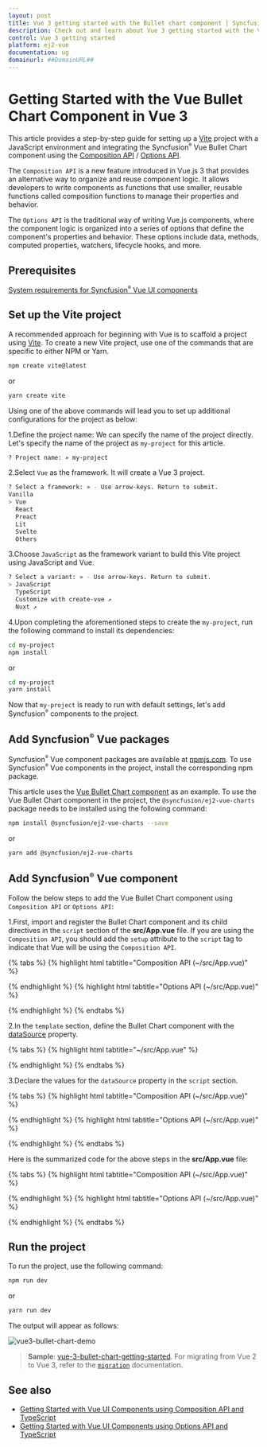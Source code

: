 ```yaml
---
layout: post
title: Vue 3 getting started with the Bullet chart component | Syncfusion
description: Check out and learn about Vue 3 getting started with the Vue Bullet chart component of Syncfusion Essential JS 2 and more details.
control: Vue 3 getting started
platform: ej2-vue
documentation: ug
domainurl: ##DomainURL##
---
```


# Getting Started with the Vue Bullet Chart Component in Vue 3

This article provides a step-by-step guide for setting up a [Vite](https://vitejs.dev/) project with a JavaScript environment and integrating the Syncfusion<sup style="font-size:70%">&reg;</sup> Vue Bullet Chart component using the [Composition API](https://vuejs.org/guide/introduction.html#composition-api) / [Options API](https://vuejs.org/guide/introduction.html#options-api).

The `Composition API` is a new feature introduced in Vue.js 3 that provides an alternative way to organize and reuse component logic. It allows developers to write components as functions that use smaller, reusable functions called composition functions to manage their properties and behavior.

The `Options API` is the traditional way of writing Vue.js components, where the component logic is organized into a series of options that define the component's properties and behavior. These options include data, methods, computed properties, watchers, lifecycle hooks, and more.

## Prerequisites

[System requirements for Syncfusion<sup style="font-size:70%">&reg;</sup> Vue UI components](https://ej2.syncfusion.com/vue/documentation/system-requirements/)

## Set up the Vite project

A recommended approach for beginning with Vue is to scaffold a project using [Vite](https://vitejs.dev/). To create a new Vite project, use one of the commands that are specific to either NPM or Yarn.

```bash
npm create vite@latest
```

or

```bash
yarn create vite
```

Using one of the above commands will lead you to set up additional configurations for the project as below:

1.Define the project name: We can specify the name of the project directly. Let's specify the name of the project as `my-project` for this article.

```bash
? Project name: » my-project
```

2.Select `Vue` as the framework. It will create a Vue 3 project.

```bash
? Select a framework: » - Use arrow-keys. Return to submit.
Vanilla
> Vue
  React
  Preact
  Lit
  Svelte
  Others
```

3.Choose `JavaScript` as the framework variant to build this Vite project using JavaScript and Vue.

```bash
? Select a variant: » - Use arrow-keys. Return to submit.
> JavaScript
  TypeScript
  Customize with create-vue ↗
  Nuxt ↗
```

4.Upon completing the aforementioned steps to create the `my-project`, run the following command to install its dependencies:

```bash
cd my-project
npm install
```

or

```bash
cd my-project
yarn install
```

Now that `my-project` is ready to run with default settings, let's add Syncfusion<sup style="font-size:70%">&reg;</sup> components to the project.

## Add Syncfusion<sup style="font-size:70%">&reg;</sup> Vue packages

Syncfusion<sup style="font-size:70%">&reg;</sup> Vue component packages are available at [npmjs.com](https://www.npmjs.com/search?q=ej2-vue). To use Syncfusion<sup style="font-size:70%">&reg;</sup> Vue components in the project, install the corresponding npm package.

This article uses the [Vue Bullet Chart component](https://www.syncfusion.com/vue-components/vue-bullet-chart) as an example. To use the Vue Bullet Chart component in the project, the `@syncfusion/ej2-vue-charts` package needs to be installed using the following command:

```bash
npm install @syncfusion/ej2-vue-charts --save
```

or

```bash
yarn add @syncfusion/ej2-vue-charts
```

## Add Syncfusion<sup style="font-size:70%">&reg;</sup> Vue component

Follow the below steps to add the Vue Bullet Chart component using `Composition API` or `Options API`:

1.First, import and register the Bullet Chart component and its child directives in the `script` section of the **src/App.vue** file. If you are using the `Composition API`, you should add the `setup` attribute to the `script` tag to indicate that Vue will be using the `Composition API`.

{% tabs %}
{% highlight html tabtitle="Composition API (~/src/App.vue)" %}

<script setup>
import { BulletChartComponent as EjsBulletchart, BulletTooltip, BulletRangeCollectionDirective as EBulletRangeCollection, BulletRangeDirective as EBulletRange } from "@syncfusion/ej2-vue-charts";
</script>

{% endhighlight %}
{% highlight html tabtitle="Options API (~/src/App.vue)" %}

<script>
import { BulletChartComponent, BulletTooltip, BulletRangeCollectionDirective, BulletRangeDirective } from "@syncfusion/ej2-vue-charts";
//Component registration
export default {
  name: "App",
  components: {
    "ejs-bulletchart": BulletChartComponent,
    "e-bullet-range-collection": BulletRangeCollectionDirective,
    "e-bullet-range": BulletRangeDirective
  }
}
</script>

{% endhighlight %}
{% endtabs %}

2.In the `template` section, define the Bullet Chart component with the [dataSource](https://helpej2.syncfusion.com/vue/documentation/api/bullet-chart#datasource) property.

{% tabs %}
{% highlight html tabtitle="~/src/App.vue" %}

<template>
    <ejs-bulletchart :dataSource="data" :valueField="valueField" :tooltip="tooltip" :targetField="targetField" :height="height"
        :title="title" :minimum="minimum" :maximum="maximum" :interval="interval">
        <e-bullet-range-collection>
          <e-bullet-range end="100" color="red"></e-bullet-range>
          <e-bullet-range end="200" color="blue"></e-bullet-range>
          <e-bullet-range end="300" color="green"></e-bullet-range>
        </e-bullet-range-collection>
    </ejs-bulletchart>
</template>

{% endhighlight %}
{% endtabs %}

3.Declare the values for the `dataSource` property in the `script` section.

{% tabs %}
{% highlight html tabtitle="Composition API (~/src/App.vue)" %}

<script setup>
const data = [
    { value: 100, target: 80 },
    { value: 200, target: 180 },
    { value: 300, target: 280 },
    { value: 400, target: 180 },
    { value: 500, target: 230 }
];
const minimum = 0;
const maximum = 300;
const interval = 50;
const tooltip = { enable: true };
const title = 'Revenue';
const height = '300px';
const targetField = 'target';
const valueField = 'value';
</script>

{% endhighlight %}
{% highlight html tabtitle="Options API (~/src/App.vue)" %}

<script>
data() {
    return {
        data: [
            { value: 100, target: 80 },
            { value: 200, target: 180 },
            { value: 300, target: 280 },
            { value: 400, target: 180 },
            { value: 500, target: 230 }
        ],
        minimum: 0,
        maximum: 300,
        interval: 50,
        tooltip: { enable: true },
        title: 'Revenue',
        height: '300px',
        targetField: 'target',
        valueField: 'value'
    };
}
</script>

{% endhighlight %}
{% endtabs %}

Here is the summarized code for the above steps in the **src/App.vue** file:

{% tabs %}
{% highlight html tabtitle="Composition API (~/src/App.vue)" %}

<template>
    <ejs-bulletchart :dataSource="data" :valueField="valueField" :tooltip="tooltip" :targetField="targetField" :height="height"
        :title="title" :minimum="minimum" :maximum="maximum" :interval="interval">
        <e-bullet-range-collection>
          <e-bullet-range end="100" color="red"></e-bullet-range>
          <e-bullet-range end="200" color="blue"></e-bullet-range>
          <e-bullet-range end="300" color="green"></e-bullet-range>
        </e-bullet-range-collection>
    </ejs-bulletchart>
</template>

<script setup>
import { provide } from 'vue';
import { BulletChartComponent as EjsBulletchart, BulletTooltip, BulletRangeCollectionDirective as EBulletRangeCollection, BulletRangeDirective as EBulletRange } from "@syncfusion/ej2-vue-charts";

const data = [
    { value: 100, target: 80 },
    { value: 200, target: 180 },
    { value: 300, target: 280 },
    { value: 400, target: 180 },
    { value: 500, target: 230 }
];
const minimum = 0;
const maximum = 300;
const interval = 50;
const tooltip = { enable: true };
const title = 'Revenue';
const height = '300px';
const targetField = 'target';
const valueField = 'value';
const bulletChart = [ BulletTooltip ];
provide('bulletChart', bulletChart);
</script>

{% endhighlight %}
{% highlight html tabtitle="Options API (~/src/App.vue)" %}

<template>
    <ejs-bulletchart :dataSource="data" :valueField="valueField" :tooltip="tooltip" :targetField="targetField" :height="height"
        :title="title" :minimum="minimum" :maximum="maximum" :interval="interval">
        <e-bullet-range-collection>
          <e-bullet-range end="100" color="red"></e-bullet-range>
          <e-bullet-range end="200" color="blue"></e-bullet-range>
          <e-bullet-range end="300" color="green"></e-bullet-range>
        </e-bullet-range-collection>
    </ejs-bulletchart>
</template>

<script>
import { BulletChartComponent, BulletTooltip, BulletRangeCollectionDirective, BulletRangeDirective } from "@syncfusion/ej2-vue-charts";
//Component registration
export default {
  name: "App",
  components: {
    "ejs-bulletchart": BulletChartComponent,
    "e-bullet-range-collection": BulletRangeCollectionDirective,
    "e-bullet-range": BulletRangeDirective
  },
    data() {
    return {
        data: [
            { value: 100, target: 80 },
            { value: 200, target: 180 },
            { value: 300, target: 280 },
            { value: 400, target: 180 },
            { value: 500, target: 230 }
        ],
        minimum: 0,
        maximum: 300,
        interval: 50,
        tooltip: { enable: true },
        title: 'Revenue',
        height: '300px',
        targetField: 'target',
        valueField: 'value'
    };
 },
    provide: {
        bulletChart: [ BulletTooltip ]
    },
};
</script>

{% endhighlight %}
{% endtabs %}

## Run the project

To run the project, use the following command:

```bash
npm run dev
```

or

```bash
yarn run dev
```

The output will appear as follows:

![vue3-bullet-chart-demo](./images/vue3-bullet-chart-demo.png)

> **Sample**: [vue-3-bullet-chart-getting-started](https://github.com/SyncfusionExamples/vue3-bullet-chart-getting-started).
For migrating from Vue 2 to Vue 3, refer to the [`migration`](https://ej2.syncfusion.com/vue/documentation/getting-started/vue3-tutorial/#migration-from-vue-2-to-vue-3) documentation.

## See also

* [Getting Started with Vue UI Components using Composition API and TypeScript](../getting-started/vue-3-ts-composition.md)
* [Getting Started with Vue UI Components using Options API and TypeScript](../getting-started/vue-3-ts-options.md)
